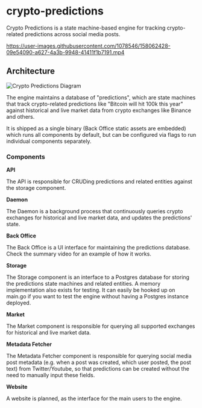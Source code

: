 # crypto-predictions

Crypto Predictions is a state machine-based engine for tracking crypto-related predictions across social media posts.

https://user-images.githubusercontent.com/1078546/158062428-09e54090-a627-4a3b-9948-41411f1b7191.mp4

## Architecture

![Crypto Predictions Diagram](https://user-images.githubusercontent.com/1078546/158062284-a27b5e31-86a2-4514-9fcc-a60d38230db3.png)

The engine maintains a database of "predictions", which are state machines that track crypto-related predictions like "Bitcoin will hit 100k this year" against historical and live market data from crypto exchanges like Binance and others.

It is shipped as a single binary (Back Office static assets are embedded) which runs all components by default, but can be configured via flags to run individual components separately.

### Components

**API**

The API is responsible for CRUDing predictions and related entities against the storage component.

**Daemon**

The Daemon is a background process that continuously queries crypto exchanges for historical and live market data, and updates the predictions' state.

**Back Office**

The Back Office is a UI interface for maintaining the predictions database. Check the summary video for an example of how it works.

**Storage**

The Storage component is an interface to a Postgres database for storing the predictions state machines and related entities. A memory implementation also exists for testing. It can easily be hooked up on main.go if you want to test the engine without having a Postgres instance deployed.

**Market**

The Market component is responsible for querying all supported exchanges for historical and live market data.

**Metadata Fetcher**

The Metadata Fetcher component is responsible for querying social media post metadata (e.g. when a post was created, which user posted, the post text) from Twitter/Youtube, so that predictions can be created without the need to manually input these fields.

**Website**

A website is planned, as the interface for the main users to the engine.

